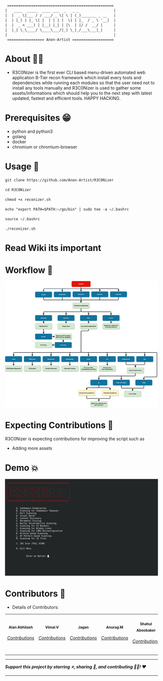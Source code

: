 ```
 =================================================
|   ____  _____  ____ ___  _   _ _                |
|  |  _ \|___ / / ___/ _ \| \ | (_)_______ _ __   |
|  | |_) | |_ \| |  | | | |  \| | |_  / _ \ '__|  |
|  |  _ < ___) | |__| |_| | |\  | |/ /  __/ |     |
|  |_| \_\____/ \____\___/|_| \_|_/___\___|_|     |
|                                                 |
 ================= Anon-Artist ===================    
```
# About :superhero_man:
* R3C0Nizer is the first ever CLI based menu-driven automated web application B-Tier recon framework which install every tools and dependencies while running each modules so that the user need not to install any tools manually and R3C0Nizer is used to gather some assets/informations which should help you to the next step with latest updated, fastest and efficient tools. HAPPY HACKING.

# Prerequisites :grin:
- python and python3
- golang
- docker
- chromium or chromium-browser

# Usage :clinking_glasses:
```
git clone https://github.com/Anon-Artist/R3C0Nizer

cd R3C0Nizer

chmod +x reconizer.sh 

echo "export PATH=$PATH:~/go/bin" | sudo tee -a ~/.bashrc

source ~/.bashrc

./reconizer.sh
```
# Read Wiki its important

# Workflow :muscle:
![workflow](Workflow.svg)

# Expecting Contributions :monocle_face:

R3C0Nizer is expecting contributions for improving the script such as 

 - Adding more assets
 
# Demo :boom:
![Demo](demo.png)

# Contributors :star_struck:
 
* Details of Contributors:

<table>
  <tr>
    <td align="center"><a href="https://github.com/blackmarketer"><img src="https://avatars.githubusercontent.com/blackmarketer?s=100" width="100px;" alt=""/><br /><sub><b>Alan Abhilash</b></sub></a><br /><h6><a href="https://github.com/Anon-Artist/R3C0Nizer/pull/1">Contributions</h6></a></td>
   <td align="center"><a href="https://github.com/E-R-R-O-R-404"><img src="https://avatars.githubusercontent.com/E-R-R-O-R-404?s=100" width="100px;" alt=""/><br /><sub><b>Vimal V</b></sub></a><br /><h6><a href="https://github.com/Anon-Artist/R3C0Nizer/pull/2">Contributions</h6></a></td>
   <td align="center"><a href="https://github.com/Conscript-Security"><img src="https://avatars.githubusercontent.com/Conscript-Security?s=100" width="100px;" alt=""/><br /><sub><b>Jagan</b></sub></a><br /><h6><a href="https://github.com/Anon-Artist/R3C0Nizer/pull/4">Contributions</h6></a></td>
   <td align="center"><a href="https://github.com/v1nc1d4"><img src="https://avatars.githubusercontent.com/v1nc1d4?s=100" width="100px;" alt=""/><br /><sub><b>Anurag M</b></sub></a><br /><h6><a href="https://github.com/Anon-Artist/R3C0Nizer/pull/5">Contributions</h6></a></td>
   <td align="center"><a href="https://github.com/Shahul-Aboobaker"><img src="https://avatars.githubusercontent.com/Shahul-Aboobaker?s=100" width="100px;" alt=""/><br /><sub><b>Shahul Aboobaker</b></sub></a><br /><h6><a href="https://github.com/Anon-Artist/R3C0Nizer/pull/11">Contributions</h6></a></td>
   <td align="center"><a href="https://github.com/GovindPalakkal"><img src="https://avatars.githubusercontent.com/GovindPalakkal?s=100" width="100px;" alt=""/><br /><sub><b>Govind Palakkal</b></sub></a><br /><h6><a href="https://github.com/Anon-Artist/R3C0Nizer/blob/main/src/blcscan.sh">Contributions</h6></a></td>
</table>

-------

***Support this project by starring ⭐, sharing 📲, and contributing 👩‍💻! :heart:***

-------
